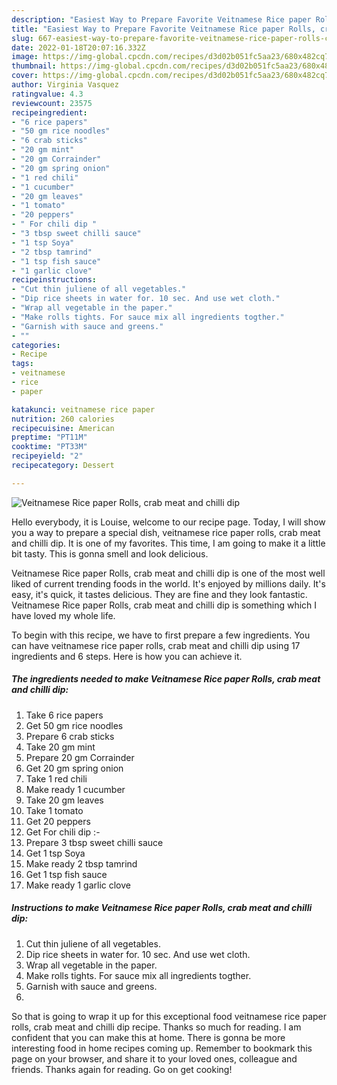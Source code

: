 ```yaml
---
description: "Easiest Way to Prepare Favorite Veitnamese Rice paper Rolls, crab meat and chilli dip"
title: "Easiest Way to Prepare Favorite Veitnamese Rice paper Rolls, crab meat and chilli dip"
slug: 667-easiest-way-to-prepare-favorite-veitnamese-rice-paper-rolls-crab-meat-and-chilli-dip
date: 2022-01-18T20:07:16.332Z
image: https://img-global.cpcdn.com/recipes/d3d02b051fc5aa23/680x482cq70/veitnamese-rice-paper-rolls-crab-meat-and-chilli-dip-recipe-main-photo.jpg
thumbnail: https://img-global.cpcdn.com/recipes/d3d02b051fc5aa23/680x482cq70/veitnamese-rice-paper-rolls-crab-meat-and-chilli-dip-recipe-main-photo.jpg
cover: https://img-global.cpcdn.com/recipes/d3d02b051fc5aa23/680x482cq70/veitnamese-rice-paper-rolls-crab-meat-and-chilli-dip-recipe-main-photo.jpg
author: Virginia Vasquez
ratingvalue: 4.3
reviewcount: 23575
recipeingredient:
- "6 rice papers"
- "50 gm rice noodles"
- "6 crab sticks"
- "20 gm mint"
- "20 gm Corrainder"
- "20 gm spring onion"
- "1 red chili"
- "1 cucumber"
- "20 gm leaves"
- "1 tomato"
- "20 peppers"
- " For chili dip "
- "3 tbsp sweet chilli sauce"
- "1 tsp Soya"
- "2 tbsp tamrind"
- "1 tsp fish sauce"
- "1 garlic clove"
recipeinstructions:
- "Cut thin juliene of all vegetables."
- "Dip rice sheets in water for. 10 sec. And use wet cloth."
- "Wrap all vegetable in the paper."
- "Make rolls tights. For sauce mix all ingredients togther."
- "Garnish with sauce and greens."
- ""
categories:
- Recipe
tags:
- veitnamese
- rice
- paper

katakunci: veitnamese rice paper 
nutrition: 260 calories
recipecuisine: American
preptime: "PT11M"
cooktime: "PT33M"
recipeyield: "2"
recipecategory: Dessert

---
```



![Veitnamese Rice paper Rolls, crab meat and chilli dip](https://img-global.cpcdn.com/recipes/d3d02b051fc5aa23/680x482cq70/veitnamese-rice-paper-rolls-crab-meat-and-chilli-dip-recipe-main-photo.jpg)

Hello everybody, it is Louise, welcome to our recipe page. Today, I will show you a way to prepare a special dish, veitnamese rice paper rolls, crab meat and chilli dip. It is one of my favorites. This time, I am going to make it a little bit tasty. This is gonna smell and look delicious.

Veitnamese Rice paper Rolls, crab meat and chilli dip is one of the most well liked of current trending foods in the world. It's enjoyed by millions daily. It's easy, it's quick, it tastes delicious. They are fine and they look fantastic. Veitnamese Rice paper Rolls, crab meat and chilli dip is something which I have loved my whole life.




To begin with this recipe, we have to first prepare a few ingredients. You can have veitnamese rice paper rolls, crab meat and chilli dip using 17 ingredients and 6 steps. Here is how you can achieve it.

<!--inarticleads1-->

##### The ingredients needed to make Veitnamese Rice paper Rolls, crab meat and chilli dip:

1. Take 6 rice papers
1. Get 50 gm rice noodles
1. Prepare 6 crab sticks
1. Take 20 gm mint
1. Prepare 20 gm Corrainder
1. Get 20 gm spring onion
1. Take 1 red chili
1. Make ready 1 cucumber
1. Take 20 gm leaves
1. Take 1 tomato
1. Get 20 peppers
1. Get  For chili dip :-
1. Prepare 3 tbsp sweet chilli sauce
1. Get 1 tsp Soya
1. Make ready 2 tbsp tamrind
1. Get 1 tsp fish sauce
1. Make ready 1 garlic clove




<!--inarticleads2-->

##### Instructions to make Veitnamese Rice paper Rolls, crab meat and chilli dip:

1. Cut thin juliene of all vegetables.
1. Dip rice sheets in water for. 10 sec. And use wet cloth.
1. Wrap all vegetable in the paper.
1. Make rolls tights. For sauce mix all ingredients togther.
1. Garnish with sauce and greens.
1. 




So that is going to wrap it up for this exceptional food veitnamese rice paper rolls, crab meat and chilli dip recipe. Thanks so much for reading. I am confident that you can make this at home. There is gonna be more interesting food in home recipes coming up. Remember to bookmark this page on your browser, and share it to your loved ones, colleague and friends. Thanks again for reading. Go on get cooking!
